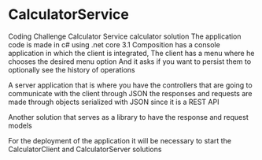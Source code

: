 # CalculatorService
Coding Challenge Calculator Service
calculator solution
The application code is made in c# using .net core 3.1
Composition
has a console application in which the client is integrated,
The client has a menu where he chooses the desired menu option
And it asks if you want to persist them to optionally see the history of operations

A server application that is where you have the controllers that are going to communicate with the client
through JSON the responses and requests are made through objects serialized with JSON since it is a REST API

Another solution that serves as a library to have the response and request models

For the deployment of the application it will be necessary to start the CalculatorClient and CalculatorServer solutions
